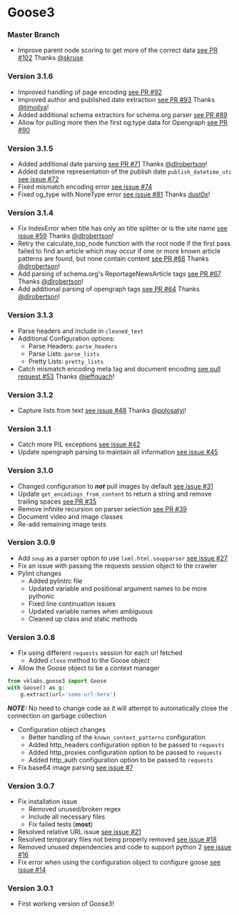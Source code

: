 # Goose3

### Master Branch
* Improve parent node scoring to get more of the correct data [see PR #102](https://github.com/goose3/goose3/pull/102) Thanks [@skruse](https://github.com/skruse)

### Version 3.1.6
* Improved handling of page encoding [see PR #92](https://github.com/goose3/goose3/pull/92)
* Improved author and published date extraction [see PR #93](https://github.com/goose3/goose3/pull/93) Thanks [@timoilya](https://github.com/timoilya)!
* Added additional schema extractors for schema.org parser [see PR #89](https://github.com/goose3/goose3/pull/89)
* Allow for pulling more then the first og:type data for Opengraph [see PR #90](https://github.com/goose3/goose3/pull/90)

### Version 3.1.5
* Added additional date parsing [see PR #71](https://github.com/goose3/goose3/pull/71) Thanks [@dlrobertson](https://github.com/dlrobertson)!
* Added datetime representation of the publish date `publish_datetime_utc` [see issue #72](https://github.com/goose3/goose3/issues/72)
* Fixed mismatch encoding error [see issue #74](https://github.com/goose3/goose3/issues/74)
* Fixed og_type with NoneType error [see issue #81](https://github.com/goose3/goose3/issues/81) Thanks [dust0x](https://github.com/dust0x)!

### Version 3.1.4
* Fix IndexError when title has only an title splitter or is the site name [see issue #59](https://github.com/goose3/goose3/issues/59) Thanks [@dlrobertson](https://github.com/dlrobertson)!
* Retry the calculate_top_node function with the root node if the first pass failed to find an article which may occur if one or more known article patterns are found, but none contain content [see PR #66](https://github.com/goose3/goose3/pull/66) Thanks [@dlrobertson](https://github.com/dlrobertson)!
* Add parsing of schema.org's ReportageNewsArticle tags [see PR #67](https://github.com/goose3/goose3/pull/67) Thanks [@dlrobertson](https://github.com/dlrobertson)!
* Add additional parsing of opengraph tags [see PR #64](https://github.com/goose3/goose3/pull/64) Thanks [@dlrobertson](https://github.com/dlrobertson)!

### Version 3.1.3
* Parse headers and include in `cleaned_text`
* Additional Configuration options:
    * Parse Headers: `parse_headers`
    * Parse Lists: `parse_lists`
    * Pretty Lists: `pretty_lists`
* Catch mismatch encoding meta tag and document encoding [see pull request #53](https://github.com/goose3/goose3/pull/53) Thanks [@jeffquach](https://github.com/jeffquach)!

### Version 3.1.2
* Capture lists from text [see issue #48](https://github.com/goose3/goose3/issues/48) Thanks [@polosatyi](https://github.com/polosatyi)!

### Version 3.1.1
* Catch more PIL exceptions [see issue #42](https://github.com/goose3/goose3/issues/42)
* Update opengraph parsing to maintain all information [see issue #45](https://github.com/goose3/goose3/issues/45)

### Version 3.1.0
* Changed configuration to ***not*** pull images by default [see issue #31](https://github.com/goose3/goose3/issues/31)
* Update `get_encodings_from_content` to return a string and remove trailing spaces [see PR #35](https://github.com/goose3/goose3/pull/35)
* Remove infinite recursion on parser selection [see PR #39](https://github.com/goose3/goose3/pull/39)
* Document video and image classes
* Re-add remaining image tests

### Version 3.0.9
* Add `soup` as a parser option to use `lxml.html.soupparser` [see issue #27](https://github.com/goose3/goose3/issues/27)
* Fix an issue with passing the requests session object to the crawler
* Pylint changes
    * Added pylintrc file
    * Updated variable and positional argument names to be more pythonic
    * Fixed line continuation issues
    * Updated variable names when ambiguous
    * Cleaned up class and static methods

### Version 3.0.8
* Fix using different `requests` session for each url fetched
    * Added `close` method to the Goose object
* Allow the Goose object to be a context manager
``` python
from vklabs.goose3 import Goose
with Goose() as g:
    g.extract(url='some-url-here')
```
***NOTE:*** No need to change code as it will attempt to automatically close
the connection on garbage collection
* Configuration object changes
    * Better handling of the `known_context_patterns` configuration
    * Added http_headers configuration option to be passed to `requests`
    * Added http_proxies configuration option to be passed to `requests`
    * Added http_auth configuration option to be passed to `requests`
* Fix base64 image parsing [see issue #7](https://github.com/goose3/goose3/issues/7)

### Version 3.0.7
* Fix installation issue
    * Removed unused/broken regex
    * Include all necessary files
    * Fix failed tests (**most**)
* Resolved relative URL issue [see issue #21](https://github.com/goose3/goose3/issues/21)
* Resolved temporary files not being properly removed [see issue #18](https://github.com/goose3/goose3/issues/18)
* Removed unused dependencies and code to support python 2 [see issue #16](https://github.com/goose3/goose3/issues/16)
* Fix error when using the configuration object to configure goose [see issue #14](https://github.com/goose3/goose3/issues/14)

### Version 3.0.1
* First working version of Goose3!
